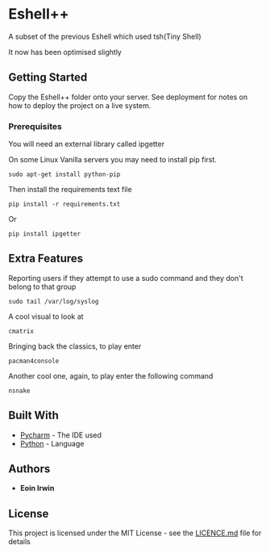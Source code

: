 # Eshell++

A subset of the previous Eshell which used tsh(Tiny Shell)

It now has been optimised slightly

## Getting Started

Copy the Eshell++ folder onto your server. See deployment for notes on how to deploy the project on a live system.

### Prerequisites

You will need an external library called ipgetter

On some Linux Vanilla servers you may need to install pip first.

```
sudo apt-get install python-pip
```
Then install the requirements text file

```
pip install -r requirements.txt
```

Or

```
pip install ipgetter
```

## Extra Features

Reporting users if they attempt to use a sudo command and they don't belong to that group

```
sudo tail /var/log/syslog
```

A cool visual to look at

```
cmatrix
```

Bringing back the classics, to play enter

```
pacman4console
```

Another cool one, again, to play enter the following command

```
nsnake
```

## Built With

* [Pycharm](http://www.Pycharm.com) - The IDE used
* [Python](https://www.Python.com/) - Language

## Authors

* **Eoin Irwin**

## License

This project is licensed under the MIT License - see the [LICENCE.md](LICENCE.md) file for details
